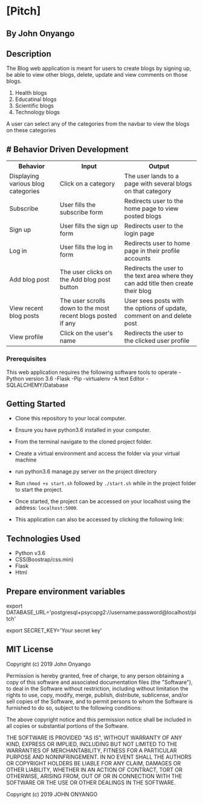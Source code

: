 # [Pitch]

## By John Onyango

## Description

The Blog web application is meant for users to create blogs by signing up, be able to view other blogs, delete, update and view comments on those blogs.

1. Health blogs
2. Educatinal blogs
3. Scientific blogs
4. Technology blogs

A user can select any of the categories from the navbar to view the blogs on these categories

## # Behavior Driven Development
<table>
    <tr>
      <th>Behavior</th> 
      <th>Input</th> 
      <th>Output</th>   
    </tr>
    <tr>
        <td>Displaying various blog categories</td>
        <td>Click on a category</td>
        <td>The user lands to a page with several blogs on that category</td>
    </tr>
    <tr>
        <td>Subscribe</td>
        <td>User fills the subscribe form</td>
        <td>Redirects user to the home page to view posted blogs</td>
    </tr>
    <tr>
        <td>Sign up</td>
        <td>User fills the sign up form</td>
        <td>Redirects user to the login page</td>
    </tr>
    <tr>
        <td>Log in</td>
        <td>User fills the log in form</td>
        <td>Redirects user to home page in their profile accounts</td>
    </tr>
    <tr>
        <td>Add blog post</td>
        <td>The user clicks on the Add blog post button</td>
        <td>Redirects the user to the text area where they can add title then create their blog</td>
    </tr>
    <tr>
        <td>View recent blog posts</td>
        <td>The user scrolls down to the most recent blogs posted if any</td>
        <td>User sees posts with the options of update, comment on and delete post</td>
    </tr>
    <tr>
        <td>View profile</td>
        <td>Click on the user's name</td>
        <td>Redirects the user to the clicked user profile</td>
    </tr>
</table>

### Prerequisites

This web application requires the following software tools to operate
-Python version 3.6
-Flask
-Pip
-virtualenv
-A text  Editor
-SQLALCHEMY/Database


## Getting Started

* Clone this repository to your local computer.
* Ensure you have python3.6 installed in your computer.
* From the terminal navigate to the cloned project folder.
* Create a virtual environment and access the folder via your virtual machine
 
 * run python3.6 manage.py server on the project directory

* Run ```chmod +x start.sh``` followed by ``` ./start.sh ``` while in the project folder to start the project.
* Once started, the project can be accessed on your localhost using the address: ``` localhost:5000 ```.
* This application can also be accessed by clicking the following link: 

## Technologies Used

* Python v3.6
* CSS(Boostrap/css.min)
* Flask
* Html

## Prepare environment variables
export DATABASE_URL='postgresql+psycopg2://username:password@localhost/pitch'

export SECRET_KEY='Your secret key'



## MIT License

Copyright (c) 2019 John Onyango

Permission is hereby granted, free of charge, to any person obtaining a copy of this software and associated documentation files (the "Software"), to deal in the Software without restriction, including without limitation the rights to use, copy, modify, merge, publish, distribute, sublicense, and/or sell copies of the Software, and to permit persons to whom the Software is furnished to do so, subject to the following conditions:

The above copyright notice and this permission notice shall be included in all copies or substantial portions of the Software.

THE SOFTWARE IS PROVIDED "AS IS", WITHOUT WARRANTY OF ANY KIND, EXPRESS OR IMPLIED, INCLUDING BUT NOT LIMITED TO THE WARRANTIES OF MERCHANTABILITY, FITNESS FOR A PARTICULAR PURPOSE AND NONINFRINGEMENT. IN NO EVENT SHALL THE AUTHORS OR COPYRIGHT HOLDERS BE LIABLE FOR ANY CLAIM, DAMAGES OR OTHER LIABILITY, WHETHER IN AN ACTION OF CONTRACT, TORT OR OTHERWISE, ARISING FROM, OUT OF OR IN CONNECTION WITH THE SOFTWARE OR THE USE OR OTHER DEALINGS IN THE SOFTWARE. 

Copyright (c) 2019 JOHN ONYANGO

